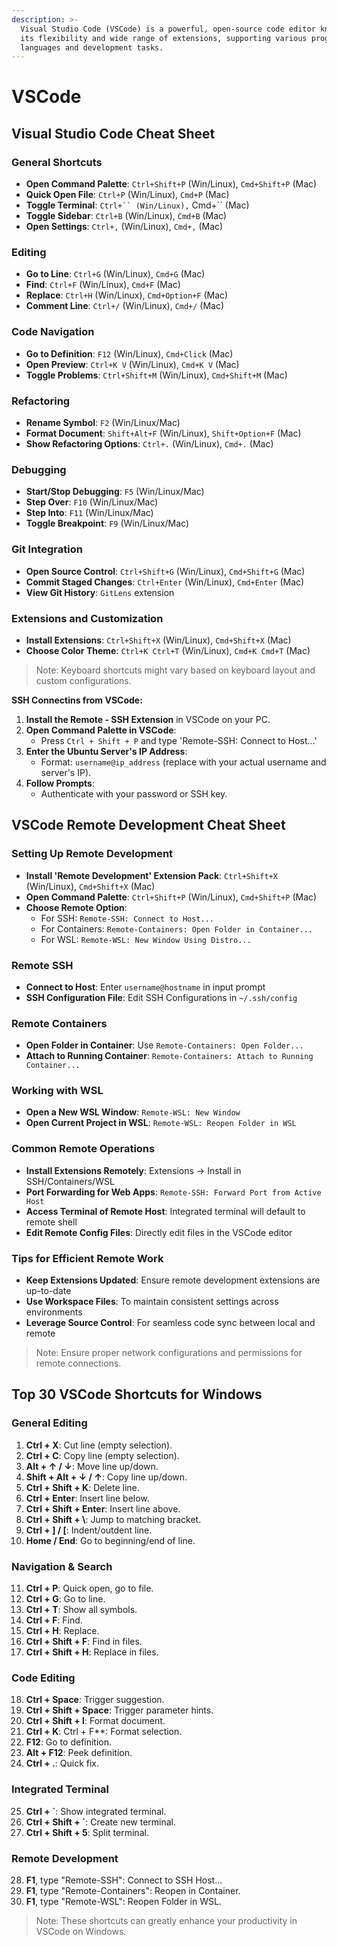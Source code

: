 ```yaml
---
description: >-
  Visual Studio Code (VSCode) is a powerful, open-source code editor known for
  its flexibility and wide range of extensions, supporting various programming
  languages and development tasks.
---
```


# VSCode

## Visual Studio Code Cheat Sheet

### General Shortcuts

* **Open Command Palette**: `Ctrl+Shift+P` (Win/Linux), `Cmd+Shift+P` (Mac)
* **Quick Open File**: `Ctrl+P` (Win/Linux), `Cmd+P` (Mac)
* **Toggle Terminal**: `Ctrl+`` (Win/Linux),` Cmd+\`\` (Mac)
* **Toggle Sidebar**: `Ctrl+B` (Win/Linux), `Cmd+B` (Mac)
* **Open Settings**: `Ctrl+,` (Win/Linux), `Cmd+,` (Mac)

### Editing

* **Go to Line**: `Ctrl+G` (Win/Linux), `Cmd+G` (Mac)
* **Find**: `Ctrl+F` (Win/Linux), `Cmd+F` (Mac)
* **Replace**: `Ctrl+H` (Win/Linux), `Cmd+Option+F` (Mac)
* **Comment Line**: `Ctrl+/` (Win/Linux), `Cmd+/` (Mac)

### Code Navigation

* **Go to Definition**: `F12` (Win/Linux), `Cmd+Click` (Mac)
* **Open Preview**: `Ctrl+K V` (Win/Linux), `Cmd+K V` (Mac)
* **Toggle Problems**: `Ctrl+Shift+M` (Win/Linux), `Cmd+Shift+M` (Mac)

### Refactoring

* **Rename Symbol**: `F2` (Win/Linux/Mac)
* **Format Document**: `Shift+Alt+F` (Win/Linux), `Shift+Option+F` (Mac)
* **Show Refactoring Options**: `Ctrl+.` (Win/Linux), `Cmd+.` (Mac)

### Debugging

* **Start/Stop Debugging**: `F5` (Win/Linux/Mac)
* **Step Over**: `F10` (Win/Linux/Mac)
* **Step Into**: `F11` (Win/Linux/Mac)
* **Toggle Breakpoint**: `F9` (Win/Linux/Mac)

### Git Integration

* **Open Source Control**: `Ctrl+Shift+G` (Win/Linux), `Cmd+Shift+G` (Mac)
* **Commit Staged Changes**: `Ctrl+Enter` (Win/Linux), `Cmd+Enter` (Mac)
* **View Git History**: `GitLens` extension

### Extensions and Customization

* **Install Extensions**: `Ctrl+Shift+X` (Win/Linux), `Cmd+Shift+X` (Mac)
* **Choose Color Theme**: `Ctrl+K Ctrl+T` (Win/Linux), `Cmd+K Cmd+T` (Mac)

> Note: Keyboard shortcuts might vary based on keyboard layout and custom configurations.

**SSH Connectins from VSCode:**

1. **Install the Remote - SSH Extension** in VSCode on your PC.
2. **Open Command Palette in VSCode**:
   * Press `Ctrl + Shift + P` and type 'Remote-SSH: Connect to Host...'
3. **Enter the Ubuntu Server's IP Address**:
   * Format: `username@ip_address` (replace with your actual username and server's IP).
4. **Follow Prompts**:
   * Authenticate with your password or SSH key.

## VSCode Remote Development Cheat Sheet

### Setting Up Remote Development

* **Install 'Remote Development' Extension Pack**: `Ctrl+Shift+X` (Win/Linux), `Cmd+Shift+X` (Mac)
* **Open Command Palette**: `Ctrl+Shift+P` (Win/Linux), `Cmd+Shift+P` (Mac)
* **Choose Remote Option**:
  * For SSH: `Remote-SSH: Connect to Host...`
  * For Containers: `Remote-Containers: Open Folder in Container...`
  * For WSL: `Remote-WSL: New Window Using Distro...`

### Remote SSH

* **Connect to Host**: Enter `username@hostname` in input prompt
* **SSH Configuration File**: Edit SSH Configurations in `~/.ssh/config`

### Remote Containers

* **Open Folder in Container**: Use `Remote-Containers: Open Folder...`
* **Attach to Running Container**: `Remote-Containers: Attach to Running Container...`

### Working with WSL

* **Open a New WSL Window**: `Remote-WSL: New Window`
* **Open Current Project in WSL**: `Remote-WSL: Reopen Folder in WSL`

### Common Remote Operations

* **Install Extensions Remotely**: Extensions -> Install in SSH/Containers/WSL
* **Port Forwarding for Web Apps**: `Remote-SSH: Forward Port from Active Host`
* **Access Terminal of Remote Host**: Integrated terminal will default to remote shell
* **Edit Remote Config Files**: Directly edit files in the VSCode editor

### Tips for Efficient Remote Work

* **Keep Extensions Updated**: Ensure remote development extensions are up-to-date
* **Use Workspace Files**: To maintain consistent settings across environments
* **Leverage Source Control**: For seamless code sync between local and remote

> Note: Ensure proper network configurations and permissions for remote connections.

## Top 30 VSCode Shortcuts for Windows

### General Editing

1. **Ctrl + X**: Cut line (empty selection).
2. **Ctrl + C**: Copy line (empty selection).
3. **Alt + ↑ / ↓**: Move line up/down.
4. **Shift + Alt + ↓ / ↑**: Copy line up/down.
5. **Ctrl + Shift + K**: Delete line.
6. **Ctrl + Enter**: Insert line below.
7. **Ctrl + Shift + Enter**: Insert line above.
8. **Ctrl + Shift + \\**: Jump to matching bracket.
9. **Ctrl + ] / \[**: Indent/outdent line.
10. **Home / End**: Go to beginning/end of line.

### Navigation & Search

11. **Ctrl + P**: Quick open, go to file.
12. **Ctrl + G**: Go to line.
13. **Ctrl + T**: Show all symbols.
14. **Ctrl + F**: Find.
15. **Ctrl + H**: Replace.
16. **Ctrl + Shift + F**: Find in files.
17. **Ctrl + Shift + H**: Replace in files.

### Code Editing

18. **Ctrl + Space**: Trigger suggestion.
19. **Ctrl + Shift + Space**: Trigger parameter hints.
20. **Ctrl + Shift + I**: Format document.
21. **Ctrl + K**: Ctrl + F\*\*: Format selection.
22. **F12**: Go to definition.
23. **Alt + F12**: Peek definition.
24. **Ctrl + .**: Quick fix.

### Integrated Terminal

25. **Ctrl + \`**: Show integrated terminal.
26. **Ctrl + Shift + \`**: Create new terminal.
27. **Ctrl + Shift + 5**: Split terminal.

### Remote Development

28. **F1**, type "Remote-SSH": Connect to SSH Host...
29. **F1**, type "Remote-Containers": Reopen in Container.
30. **F1**, type "Remote-WSL": Reopen Folder in WSL.

> Note: These shortcuts can greatly enhance your productivity in VSCode on Windows.
